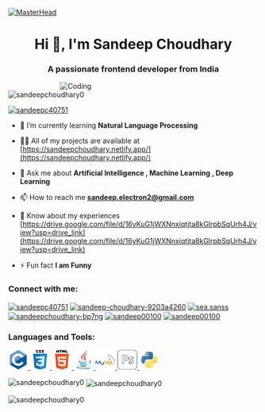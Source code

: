 [![MasterHead](https://upload.wikimedia.org/wikipedia/commons/7/7e/Knowledge_Is_Human_Homepage_Animated_Banner.gif
)](https://sandeepchoudhary.netlify.app/)
<h1 align="center">Hi 👋, I'm Sandeep Choudhary</h1>
<h3 align="center">A passionate frontend developer from India</h3>

<img align="right" alt="Coding" width="400" src="https://i.giphy.com/media/v1.Y2lkPTc5MGI3NjExZmxuenBvaHV3Z3cyZmd3cGQwaThha3gwNmR2Zm4xNHFycjN4bDJsOCZlcD12MV9pbnRlcm5hbF9naWZfYnlfaWQmY3Q9Zw/wLNuW1tCKRiPmDV5Y4/giphy.gif">


<p align="left"> <img src="https://komarev.com/ghpvc/?username=sandeepchoudhary0&label=Profile%20views&color=0e75b6&style=flat" alt="sandeepchoudhary0" /> </p>

<p align="left"> <a href="https://twitter.com/sandeepc40751" target="blank"><img src="https://img.shields.io/twitter/follow/sandeepc40751?logo=twitter&style=for-the-badge" alt="sandeepc40751" /></a> </p>

- 🌱 I’m currently learning **Natural Language Processing**

- 👨‍💻 All of my projects are available at [https://sandeepchoudhary.netlify.app/](https://sandeepchoudhary.netlify.app/)

- 💬 Ask me about **Artificial Intelligence , Machine Learning , Deep Learning**

- 📫 How to reach me **sandeep.electron2@gmail.com**

- 📄 Know about my experiences [https://drive.google.com/file/d/16yKuG1jWXNnxiqtjta8kGlrpbSqUrh4J/view?usp=drive_link](https://drive.google.com/file/d/16yKuG1jWXNnxiqtjta8kGlrpbSqUrh4J/view?usp=drive_link)

- ⚡ Fun fact **I am Funny**

<h3 align="left">Connect with me:</h3>
<p align="left">
<a href="https://twitter.com/sandeepc40751" target="blank"><img align="center" src="https://raw.githubusercontent.com/rahuldkjain/github-profile-readme-generator/master/src/images/icons/Social/twitter.svg" alt="sandeepc40751" height="30" width="40" /></a>
<a href="https://linkedin.com/in/sandeep-choudhary-9203a4260" target="blank"><img align="center" src="https://raw.githubusercontent.com/rahuldkjain/github-profile-readme-generator/master/src/images/icons/Social/linked-in-alt.svg" alt="sandeep-choudhary-9203a4260" height="30" width="40" /></a>
<a href="https://instagram.com/sea.sanss" target="blank"><img align="center" src="https://raw.githubusercontent.com/rahuldkjain/github-profile-readme-generator/master/src/images/icons/Social/instagram.svg" alt="sea.sanss" height="30" width="40" /></a>
<a href="https://www.youtube.com/c/sandeepchoudhary-bp7ng" target="blank"><img align="center" src="https://raw.githubusercontent.com/rahuldkjain/github-profile-readme-generator/master/src/images/icons/Social/youtube.svg" alt="sandeepchoudhary-bp7ng" height="30" width="40" /></a>
<a href="https://www.hackerrank.com/sandeep00100" target="blank"><img align="center" src="https://raw.githubusercontent.com/rahuldkjain/github-profile-readme-generator/master/src/images/icons/Social/hackerrank.svg" alt="sandeep00100" height="30" width="40" /></a>
<a href="https://www.leetcode.com/sandeep00100" target="blank"><img align="center" src="https://raw.githubusercontent.com/rahuldkjain/github-profile-readme-generator/master/src/images/icons/Social/leet-code.svg" alt="sandeep00100" height="30" width="40" /></a>
</p>

<h3 align="left">Languages and Tools:</h3>
<p align="left"> <a href="https://www.cprogramming.com/" target="_blank" rel="noreferrer"> <img src="https://raw.githubusercontent.com/devicons/devicon/master/icons/c/c-original.svg" alt="c" width="40" height="40"/> </a> <a href="https://www.w3schools.com/css/" target="_blank" rel="noreferrer"> <img src="https://raw.githubusercontent.com/devicons/devicon/master/icons/css3/css3-original-wordmark.svg" alt="css3" width="40" height="40"/> </a> <a href="https://www.w3.org/html/" target="_blank" rel="noreferrer"> <img src="https://raw.githubusercontent.com/devicons/devicon/master/icons/html5/html5-original-wordmark.svg" alt="html5" width="40" height="40"/> </a> <a href="https://www.java.com" target="_blank" rel="noreferrer"> <img src="https://raw.githubusercontent.com/devicons/devicon/master/icons/java/java-original.svg" alt="java" width="40" height="40"/> </a> <a href="https://www.mysql.com/" target="_blank" rel="noreferrer"> <img src="https://raw.githubusercontent.com/devicons/devicon/master/icons/mysql/mysql-original-wordmark.svg" alt="mysql" width="40" height="40"/> </a> <a href="https://www.photoshop.com/en" target="_blank" rel="noreferrer"> <img src="https://raw.githubusercontent.com/devicons/devicon/master/icons/photoshop/photoshop-line.svg" alt="photoshop" width="40" height="40"/> </a> <a href="https://www.python.org" target="_blank" rel="noreferrer"> <img src="https://raw.githubusercontent.com/devicons/devicon/master/icons/python/python-original.svg" alt="python" width="40" height="40"/> </a> </p>

<p><img align="left" src="https://github-readme-stats.vercel.app/api/top-langs?username=sandeepchoudhary0&show_icons=true&locale=en&layout=compact" alt="sandeepchoudhary0" /></p>

<p>&nbsp;<img align="center" src="https://github-readme-stats.vercel.app/api?username=sandeepchoudhary0&show_icons=true&locale=en" alt="sandeepchoudhary0" /></p>

<p><img align="center" src="https://github-readme-streak-stats.herokuapp.com/?user=sandeepchoudhary0&" alt="sandeepchoudhary0" /></p>
